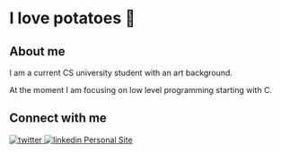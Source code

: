 # I love potatoes 🥔

## About me

I am a current CS university student with an art background.

At the moment I am focusing on low level programming starting with C.

## Connect with me

<a href="https://twitter.com/ElPatatone" target="_blank">
<img src=https://img.shields.io/badge/twitter-%2300acee.svg?&style=for-the-badge&logo=twitter&logoColor=white alt=twitter style="margin-bottom: 5px;" />
</a>
<a href="https://linkedin.com/in/Hasanur-Rahman-Mohammad" target="_blank">
<img src=https://img.shields.io/badge/linkedin-%231E77B5.svg?&style=for-the-badge&logo=linkedin&logoColor=white alt=linkedin style="margin-bottom: 5px;" />
</a>  
<a href="https://ElPatatone.com" target="_blank">
Personal Site
</a>
